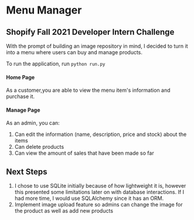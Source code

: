 # Menu Manager
## Shopify Fall 2021 Developer Intern Challenge

With the prompt of building an image repository in mind, I decided to turn it into a menu where users can buy and manage products.

To run the application, run `python run.py`

#### Home Page
As a customer,you are able to view the menu item's information and purchase it.

#### Manage Page
As an admin, you can:
1. Can edit the information (name, description, price and stock) about the items
2. Can delete products
3. Can view the amount of sales that have been made so far

## Next Steps
1. I chose to use SQLite initially because of how lightweight it is, however this presented some limitations later on with database interactions. If I had more time, I would use SQLAlchemy since it has an ORM.
2. Implement image upload feature so admins can change the image for the product as well as add new products

